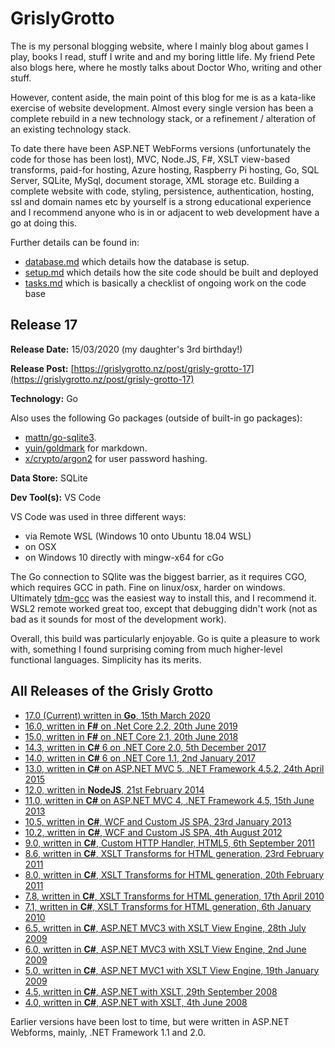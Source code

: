 # GrislyGrotto

The is my personal blogging website, where I mainly blog about games I play, books I read, stuff I write and and my boring little life. My friend Pete also blogs here, where he mostly talks about Doctor Who, writing and other stuff.

However, content aside, the main point of this blog for me is as a kata-like exercise of website development. Almost every single version has been a complete rebuild in a new technology stack, or a refinement / alteration of an existing technology stack.

To date there have been ASP.NET WebForms versions (unfortunately the code for those has been lost), MVC, Node.JS, F#, XSLT view-based transforms, paid-for hosting, Azure hosting, Raspberry Pi hosting, Go, SQL Server, SQLite, MySql, document storage, XML storage etc. Building a complete website with code, styling, persistence, authentication, hosting, ssl and domain names etc by yourself is a strong educational experience and I recommend anyone who is in or adjacent to web development have a go at doing this.

Further details can be found in:

- [database.md](./database.md) which details how the database is setup.
- [setup.md](./setup.md) which details how the site code should be built and deployed
- [tasks.md](./tasks.md) which is basically a checklist of ongoing work on the code base

## Release 17

__Release Date:__ 15/03/2020 (my daughter's 3rd birthday!)

__Release Post:__ [https://grislygrotto.nz/post/grisly-grotto-17](https://grislygrotto.nz/post/grisly-grotto-17)

__Technology:__ Go

Also uses the following Go packages (outside of built-in go packages): 

- [mattn/go-sqlite3](https://github.com/mattn/go-sqlite3).
- [yuin/goldmark](https://github.com/yuin/goldmark) for markdown.
- [x/crypto/argon2](https://golang.org/x/crypto/argon2) for user password hashing.

__Data Store:__ SQLite

__Dev Tool(s):__ VS Code

VS Code was used in three different ways:

- via Remote WSL (Windows 10 onto Ubuntu 18.04 WSL)
- on OSX
- on Windows 10 directly with mingw-x64 for cGo

The Go connection to SQlite was the biggest barrier, as it requires CGO, which requires GCC in path. Fine on linux/osx, harder on windows. Ultimately [tdm-gcc](http://tdm-gcc.tdragon.net/) was the easiest way to install this, and I recommend it. WSL2 remote worked great too, except that debugging didn't work (not as bad as it sounds for most of the development work).

Overall, this build was particularly enjoyable. Go is quite a pleasure to work with, something I found surprising coming from much higher-level functional languages. Simplicity has its merits.

## All Releases of the Grisly Grotto

- [17.0 (Current) written in **Go**, 15th March 2020](https://github.com/ChrisPritchard/GrislyGrotto)
- [16.0, written in **F#** on .Net Core 2.2, 20th June 2019](https://github.com/ChrisPritchard/GrislyGrotto/tree/release-16.0)
- [15.0, written in **F#** on .NET Core 2.1, 20th June 2018](https://github.com/ChrisPritchard/GrislyGrotto/tree/release-15.0)
- [14.3, written in **C#** 6 on .NET Core 2.0, 5th December 2017](https://github.com/ChrisPritchard/GrislyGrotto/tree/release-14.3)
- [14.0, written in **C#** 6 on .NET Core 1.1, 2nd January 2017](https://github.com/ChrisPritchard/GrislyGrotto/tree/release-14.3)
- [13.0, written in **C#** on ASP.NET MVC 5, .NET Framework 4.5.2, 24th April 2015](https://github.com/ChrisPritchard/GrislyGrotto/tree/release-13.0)
- [12.0, written in **NodeJS**, 21st February 2014](https://github.com/ChrisPritchard/GrislyGrotto/tree/release-12.0)
- [11.0, written in **C#** on ASP.NET MVC 4, .NET Framework 4.5, 15th June 2013](https://github.com/ChrisPritchard/GrislyGrotto/tree/release-11.0)
- [10.5, written in **C#**, WCF and Custom JS SPA, 23rd January 2013](https://github.com/ChrisPritchard/GrislyGrotto/tree/release-10.5)
- [10.2, written in **C#**, WCF and Custom JS SPA, 4th August 2012](https://github.com/ChrisPritchard/GrislyGrotto/tree/release-10.5)
- [9.0, written in **C#**, Custom HTTP Handler, HTML5, 6th September 2011](https://github.com/ChrisPritchard/GrislyGrotto/tree/release-9.0)
- [8.6, written in **C#**, XSLT Transforms for HTML generation, 23rd February 2011](https://github.com/ChrisPritchard/GrislyGrotto/tree/release-8.6)
- [8.0, written in **C#**, XSLT Transforms for HTML generation, 20th February 2011](https://github.com/ChrisPritchard/GrislyGrotto/tree/release-8.0)
- [7.8, written in **C#**, XSLT Transforms for HTML generation, 17th April 2010](https://github.com/ChrisPritchard/GrislyGrotto/tree/release-7.8)
- [7.1, written in **C#**, XSLT Transforms for HTML generation, 6th January 2010](https://github.com/ChrisPritchard/GrislyGrotto/tree/release-7.8)
- [6.5, written in **C#**, ASP.NET MVC3 with XSLT View Engine, 28th July 2009](https://github.com/ChrisPritchard/GrislyGrotto/tree/release-6.5)
- [6.0, written in **C#**, ASP.NET MVC3 with XSLT View Engine, 2nd June 2009](https://github.com/ChrisPritchard/GrislyGrotto/tree/release-6.0)
- [5.0, written in **C#**, ASP.NET MVC1 with XSLT View Engine, 19th January 2009](https://github.com/ChrisPritchard/GrislyGrotto/tree/release-5.0)
- [4.5, written in **C#**, ASP.NET with XSLT, 29th September 2008](https://github.com/ChrisPritchard/GrislyGrotto/tree/release-4.5)
- [4.0, written in **C#**, ASP.NET with XSLT, 4th June 2008](https://github.com/ChrisPritchard/GrislyGrotto/tree/release-4.0)

Earlier versions have been lost to time, but were written in ASP.NET Webforms, mainly, .NET Framework 1.1 and 2.0.